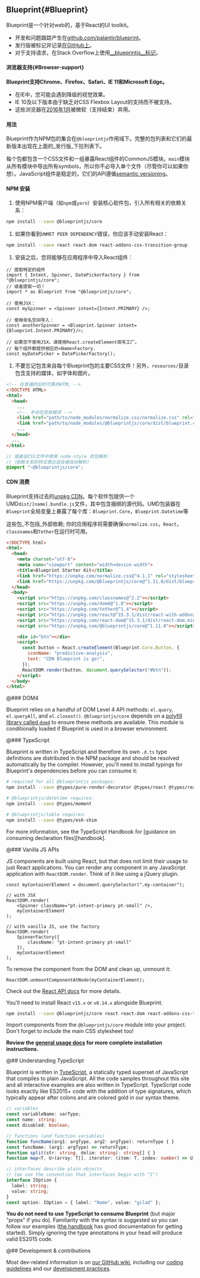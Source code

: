 ## Blueprint{#Blueprint}

Blueprint是一个针对web的，基于React的UI toolkit。
* 开发和问题跟踪产生在[github.com/palantir/blueprint](https://github.com/palantir/blueprint)。
* 发行版被标记并记录[在GitHub上](https://github.com/palantir/blueprint/releases)。
* 对于支持请求，在Stack Overflow上使用[__blueprintjs__标记](http://stackoverflow.com/questions/tagged/blueprintjs)。

#### 浏览器支持{#Browser-support}

**Blueprint支持Chrome、Firefox、Safari、IE 11和Microsoft Edge。**

* 在IE中，您可能会遇到降级的视觉效果。 
* IE 10及以下版本由于缺乏对CSS Flexbox Layout的支持而不被支持。 
* 这些浏览器在[2016年1月](https://www.microsoft.com/en-us/WindowsForBusiness/End-of-IE-support)被微软（支持结束）弃用。

#### 用法

Blueprint作为NPM包的集合在`@blueprintjs`作用域下。完整的包列表和它们的最新版本出现在上面的_发行版_下拉列表下。

每个包都包含一个CSS文件和一组暴露React组件的CommonJS模块。`main`模块从所有模块中导出所有symbols，所以你不必导入单个文件（尽管你可以如果你想）。JavaScript组件是稳定的，它们的API遵循[semantic versioning](http://semver.org/)。

#### NPM 安装

1. 使用NPM客户端（如`npm`或`yarn`）安装核心软件包，引入所有相关的依赖关系：

  ```sh
  npm install --save @blueprintjs/core
  ```

1. 如果你看到`UNMET PEER DEPENDENCY`错误，你应该手动安装React：

  ```sh
  npm install --save react react-dom react-addons-css-transition-group
  ```

1. 安装之后，您将能够在应用程序中导入React组件：

  ```tsx
  // 提取特定的组件
  import { Intent, Spinner, DatePickerFactory } from "@blueprintjs/core";
  // 或者提取一切！
  import * as Blueprint from "@blueprintjs/core";

  // 使用JSX：
  const mySpinner = <Spinner intent={Intent.PRIMARY} />;

  // 使用命名空间导入：
  const anotherSpinner = <Blueprint.Spinner intent={Blueprint.Intent.PRIMARY}/>;

  // 如果您不使用JSX，请使用React.createElement简写工厂。
  // 每个组件都提供相应的<Name>Factory.
  const myDatePicker = DatePickerFactory();
  ```

1. 不要忘记包含来自每个Blueprint包的主要CSS文件！另外，`resources/`目录包含支持的媒体，如字体和图片。

  ```html
  <!-- 在普通的旧的可靠的HTML -->
  <!DOCTYPE HTML>
  <html>
    <head>
      ...
      <!-- 手动包含依赖项 -->
      <link href="path/to/node_modules/normalize.css/normalize.css" rel="stylesheet" />
      <link href="path/to/node_modules/@blueprintjs/core/dist/blueprint.css" rel="stylesheet" />
      ...
    </head>
    ...
  </html>
  ```

  ```css.scss
  // 或者在CSS文件中使用 node-style 的包解析：
  //（依赖关系的样式表应该会被自动解析）
  @import "~@blueprintjs/core";
  ```

#### CDN 消费

Blueprint支持过去的[unpkg CDN](https://unpkg.com)。每个软件包提供一个UMD`dist/[name].bundle.js`文件，其中包含捆绑的源代码。UMD包装器在`Blueprint`全局变量上暴露了每个库：`Blueprint.Core`，`Blueprint.Datetime`等

这些包_不包括_外部依赖; 你的应用程序将需要确保`normalize.css`，`React`，`classnames`和`Tether`在运行时可用。

```html
<!DOCTYPE html>
<html>
  <head>
    <meta charset="utf-8">
    <meta name="viewport" content="width=device-width">
    <title>Blueprint Starter Kit</title>
    <link href="https://unpkg.com/normalize.css@^4.1.1" rel="stylesheet" />
    <link href="https://unpkg.com/@blueprintjs/core@^1.11.0/dist/blueprint.css" rel="stylesheet" />
  </head>
  <body>
    <script src="https://unpkg.com/classnames@^2.2"></script>
    <script src="https://unpkg.com/dom4@^1.8"></script>
    <script src="https://unpkg.com/tether@^1.4"></script>
    <script src="https://unpkg.com/react@^15.3.1/dist/react-with-addons.min.js"></script>
    <script src="https://unpkg.com/react-dom@^15.3.1/dist/react-dom.min.js"></script>
    <script src="https://unpkg.com/@blueprintjs/core@^1.11.0"></script>

    <div id="btn"></div>
    <script>
      const button = React.createElement(Blueprint.Core.Button, {
        iconName: "predictive-analysis",
        text: "CDN Blueprint is go!",
      });
      ReactDOM.render(button, document.querySelector("#btn"));
    </script>
  </body>
</html>
```

@### DOM4

Blueprint relies on a handful of DOM Level 4 API methods: `el.query`, `el.queryAll`, and
`el.closest()`. `@blueprintjs/core` depends on a [polyfill library called `dom4`][dom4] to ensure
these methods are available. This module is conditionally loaded if Blueprint is used in a browser
environment.

[dom4]: https://webreflection.github.io/dom4/

@### TypeScript

Blueprint is written in TypeScript and therefore its own `.d.ts` type definitions are distributed in
the NPM package and should be resolved automatically by the compiler. However, you'll need to
install typings for Blueprint's dependencies before you can consume it:

```sh
# required for all @blueprintjs packages:
npm install --save @types/pure-render-decorator @types/react @types/react-dom @types/react-addons-css-transition-group

# @blueprintjs/datetime requires:
npm install --save @types/moment

# @blueprintjs/table requires:
npm install --save @types/es6-shim
```

<div class="pt-callout pt-intent-primary pt-icon-info-sign">
  For more information, see the TypeScript Handbook for
  [guidance on consuming declaration files][handbook].
</div>

[handbook]: https://www.typescriptlang.org/docs/handbook/declaration-files/consumption.html

@### Vanilla JS APIs

JS components are built using React, but that does not limit their usage to just React applications.
You can render any component in any JavaScript application with `ReactDOM.render`. Think of it like
using a jQuery plugin.

```tsx
const myContainerElement = document.querySelector(".my-container");

// with JSX
ReactDOM.render(
    <Spinner className="pt-intent-primary pt-small" />,
    myContainerElement
);

// with vanilla JS, use the factory
ReactDOM.render(
    SpinnerFactory({
        className: "pt-intent-primary pt-small"
    }),
    myContainerElement
);
```

To remove the component from the DOM and clean up, unmount it:

```tsx
ReactDOM.unmountComponentAtNode(myContainerElement);
```

Check out the [React API docs](https://facebook.github.io/react/docs/react-api.html) for more details.


You'll need to install React `v15.x` or `v0.14.x` alongside Blueprint.

```sh
npm install --save @blueprintjs/core react react-dom react-addons-css-transition-group
```

Import components from the `@blueprintjs/core` module into your project.
Don't forget to include the main CSS stylesheet too!

**Review the [general usage docs](#blueprint.usage) for more complete installation instructions.**

@## Understanding TypeScript

Blueprint is written in [TypeScript](https://www.typescriptlang.org/), a statically typed superset
of JavaScript that compiles to plain JavaScript. All the code samples throughout this site and
all interactive examples are also written in TypeScript. TypeScript code looks exactly like ES2015+
code with the addition of type signatures, which typically appear after colons and are colored
gold in our syntax theme.

```ts
// variables
const variableName: varType;
const name: string;
const disabled: boolean;

// functions (and function variables)
function funcName(arg1: argType, arg2: argType): returnType { }
const funcName: (arg1: argType) => returnType;
function split(str: string, delim: string): string[] { }
function map<T, U>(array: T[], iterator: (item: T, index: number) => U): U[];

// interfaces describe plain objects
// (we use the convention that interfaces begin with "I")
interface IOption {
  label: string;
  value: string;
}
const option: IOption = { label: "Name", value: "gilad" };
```

**You do not need to use TypeScript to consume Blueprint** (but major "props" if you do). Familiarity
with the syntax is suggested so you can follow our examples
([the handbook](https://www.typescriptlang.org/docs/handbook/basic-types.html) has good documentation
for getting started). Simply ignoring the type annotations in your head will produce valid ES2015 code.

@## Development & contributions

Most dev-related information is on [our GitHub wiki](https://github.com/palantir/blueprint/wiki),
including our [coding guidelines](https://github.com/palantir/blueprint/wiki/Coding-guidelines)
and our [development practices](https://github.com/palantir/blueprint/wiki/Development-Practices).
